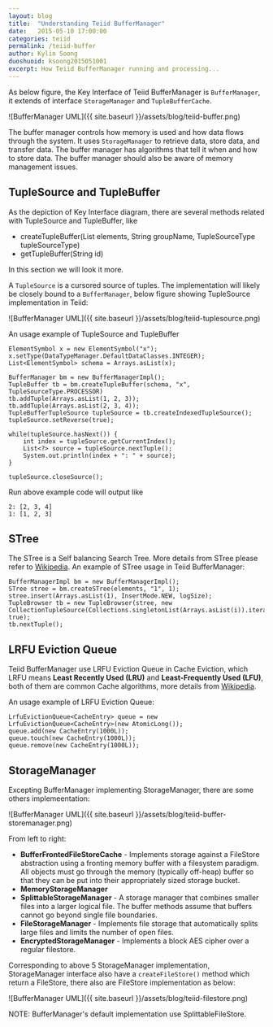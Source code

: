 ```yaml
---
layout: blog
title:  "Understanding Teiid BufferManager"
date:   2015-05-10 17:00:00
categories: teiid
permalink: /teiid-buffer
author: Kylin Soong
duoshuoid: ksoong2015051001
excerpt: How Teiid BufferManager running and processing...
---
```


As below figure, the Key Interface of Teiid BufferManager is `BufferManager`, it extends of interface `StorageManager` and `TupleBufferCache`.

![BufferManager UML]({{ site.baseurl }}/assets/blog/teiid-buffer.png)

The buffer manager controls how memory is used and how data flows through the system. It uses `StorageManager` to retrieve data, store data, and transfer data. The buffer manager has algorithms that tell it when and how to store data. The buffer manager should also be aware of memory management issues.

## TupleSource and TupleBuffer

As the depiction of Key Interface diagram, there are several methods related with TupleSource and TupleBuffer, like 

* createTupleBuffer(List elements, String groupName, TupleSourceType tupleSourceType)
* getTupleBuffer(String id)

In this section we will look it more.

A `TupleSource` is a cursored source of tuples. The implementation will likely be closely bound to a `BufferManager`, below figure showing TupleSource implementation in Teiid:

![BufferManager UML]({{ site.baseurl }}/assets/blog/teiid-tuplesource.png) 

An usage example of TupleSource and TupleBuffer

~~~
ElementSymbol x = new ElementSymbol("x");
x.setType(DataTypeManager.DefaultDataClasses.INTEGER);
List<ElementSymbol> schema = Arrays.asList(x);

BufferManager bm = new BufferManagerImpl();
TupleBuffer tb = bm.createTupleBuffer(schema, "x", TupleSourceType.PROCESSOR)
tb.addTuple(Arrays.asList(1, 2, 3));
tb.addTuple(Arrays.asList(2, 3, 4));
TupleBufferTupleSource tupleSource = tb.createIndexedTupleSource();
tupleSource.setReverse(true);
		
while(tupleSource.hasNext()) {
	int index = tupleSource.getCurrentIndex();
	List<?> source = tupleSource.nextTuple();
	System.out.println(index + ": " + source);
}
		
tupleSource.closeSource();
~~~

Run above example code will output like

~~~
2: [2, 3, 4]
1: [1, 2, 3]
~~~

## STree

The STree is a Self balancing Search Tree. More details from STree please refer to [Wikipedia](http://en.wikipedia.org/wiki/Self-balancing_binary_search_tree). An example of STree usage in Teiid BufferManager:

~~~
BufferManagerImpl bm = new BufferManagerImpl();
STree stree = bm.createSTree(elements, "1", 1);
stree.insert(Arrays.asList(1), InsertMode.NEW, logSize);
TupleBrowser tb = new TupleBrowser(stree, new CollectionTupleSource(Collections.singletonList(Arrays.asList(i)).iterator()), true);
tb.nextTuple();
~~~

## LRFU Eviction Queue

Teiid BufferManager use LRFU Eviction Queue in Cache Eviction, which LRFU means **Least Recently Used (LRU)** and **Least-Frequently Used (LFU)**, both of them are common Cache algorithms, more details from [Wikipedia](http://en.wikipedia.org/wiki/Cache_algorithms).

An usage example of LRFU Eviction Queue:

~~~
LrfuEvictionQueue<CacheEntry> queue = new LrfuEvictionQueue<CacheEntry>(new AtomicLong());
queue.add(new CacheEntry(1000L));
queue.touch(new CacheEntry(1000L));
queue.remove(new CacheEntry(1000L));
~~~

## StorageManager

Excepting BufferManager implementing StorageManager, there are some others implemeentation:

![BufferManager UML]({{ site.baseurl }}/assets/blog/teiid-buffer-storemanager.png)

From left to right:

* **BufferFrontedFileStoreCache** - Implements storage against a FileStore abstraction using a fronting memory buffer with a filesystem paradigm. All objects must go through the memory (typically off-heap) buffer so that they can be put into their appropriately sized storage bucket. 
* **MemoryStorageManager**
* **SplittableStorageManager** - A storage manager that combines smaller files into a larger logical file. The buffer methods assume that buffers cannot go beyond single file boundaries.
* **FileStorageManager** - Implements file storage that automatically splits large files and limits the number of open files.
* **EncryptedStorageManager** - Implements a block AES cipher over a regular filestore. 

Corresponding to above 5 StorageManager implementation, StorageManager interface also have a `createFileStore()` method which return a FileStore, there also are FileStore implementation as below:

![BufferManager UML]({{ site.baseurl }}/assets/blog/teiid-filestore.png)

NOTE: BufferManager's default implementation use SplittableFileStore.
  
